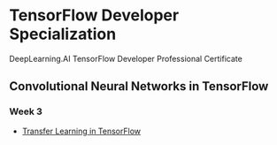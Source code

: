 # TensorFlow Developer Specialization
DeepLearning.AI TensorFlow Developer Professional Certificate


## Convolutional Neural Networks in TensorFlow

### Week 3

* [Transfer Learning in TensorFlow](https://www.tensorflow.org/tutorials/images/transfer_learning)
